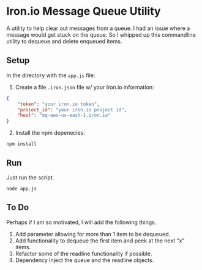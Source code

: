 Iron.io Message Queue Utility
========================

A utility to help clear out messages from a queue.  I had an issue where a message would get stuck on the queue.  So I whipped up this commandline utility to dequeue and delete enqueued items.  

## Setup
In the directory with the `app.js` file:
1. Create a file `.iron.json` file w/ your Iron.io information:
```JSON
{
    "token": "your iron.io token",
    "project_id": "your iron.io project id",
    "host": "mq-aws-us-east-1.iron.io"
}
```
2. Install the npm depenecies:
```
npm install
```

## Run
Just run the script.
```
node app.js
```

## To Do
Perhaps if I am so motivated, I will add the following things.  
1. Add parameter allowing for more than 1 item to be dequeued.
2. Add functionality to dequeue the first item and peek at the next "x" items.
3. Refactor some of the readline functionality if possible.
4. Dependency Inject the queue and the readline objects.
